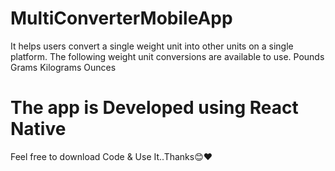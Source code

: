 # MultiConverterMobileApp

It helps users convert a single weight unit into other units on a single platform.
The following weight unit conversions are available to use.
Pounds
Grams
Kilograms
Ounces
# The app is Developed using React Native 

Feel free to download Code & Use It..Thanks😊❤
